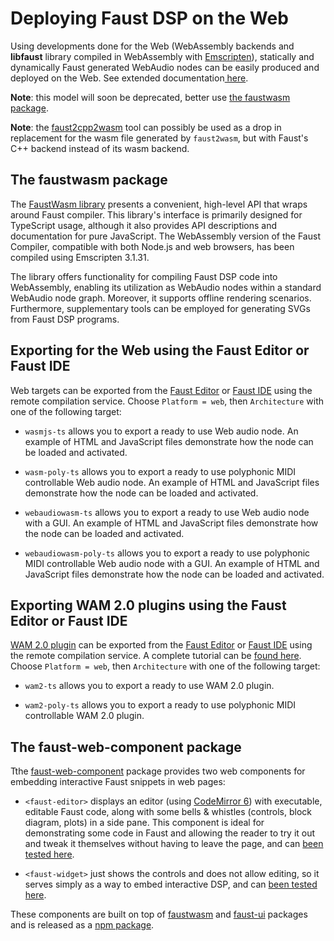 # Deploying Faust DSP on the Web

Using developments done for the Web (WebAssembly backends and **libfaust** library compiled in WebAssembly with [Emscripten](https://emscripten.org/)), statically and dynamically Faust generated WebAudio nodes can be easily produced and deployed on the Web. 
See extended documentation[ here](https://github.com/grame-cncm/faust/tree/master-dev/architecture/webaudio). 

**Note**: this model will soon be deprecated, better use [the faustwasm package](#the-faustwasm-package). 

**Note**: the [faust2cpp2wasm](https://github.com/nuchi/faust2cpp2wasm) tool can possibly be used as a drop in replacement for the wasm file generated by `faust2wasm`, but with Faust's C++ backend instead of its wasm backend.

## The faustwasm package

The [FaustWasm library](https://www.npmjs.com/package/@grame/faustwasm?activeTab=readme) presents a convenient, high-level API that wraps around Faust compiler. This library's interface is primarily designed for TypeScript usage, although it also provides API descriptions and documentation for pure JavaScript. The WebAssembly version of the Faust Compiler, compatible with both Node.js and web browsers, has been compiled using Emscripten 3.1.31.

The library offers functionality for compiling Faust DSP code into WebAssembly, enabling its utilization as WebAudio nodes within a standard WebAudio node graph. Moreover, it supports offline rendering scenarios. Furthermore, supplementary tools can be employed for generating SVGs from Faust DSP programs.

## Exporting for the Web using the Faust Editor or Faust IDE

Web targets can be exported from the [Faust Editor](https://fausteditor.grame.fr) or [Faust IDE](https://faustide.grame.fr) using the remote compilation service. Choose `Platform = web`, then `Architecture` with one of the following target:

- `wasmjs-ts` allows you to export a ready to use Web audio node. An example of HTML and JavaScript files demonstrate how the node can be loaded and activated.

- `wasm-poly-ts` allows you to export a ready to use polyphonic MIDI controllable Web audio node. An example of HTML and JavaScript files demonstrate how the node can be loaded and activated.

- `webaudiowasm-ts` allows you to export a ready to use Web audio node with a GUI. An example of HTML and JavaScript files demonstrate how the node can be loaded and activated.

- `webaudiowasm-poly-ts` allows you to export a ready to use polyphonic MIDI controllable Web audio node with a GUI. An example of HTML and JavaScript files demonstrate how the node can be loaded and activated.

## Exporting WAM 2.0 plugins using the Faust Editor or Faust IDE

[WAM 2.0 plugin](http://www.webaudiomodules.com/docs/intro/) can be exported from the [Faust Editor](https://fausteditor.grame.fr) or [Faust IDE](https://faustide.grame.fr) using the remote compilation service. A complete tutorial can be [found here](http://www.webaudiomodules.com/docs/usage/generate-with-faustide). Choose `Platform = web`, then `Architecture` with one of the following target:

- `wam2-ts` allows you to export a ready to use WAM 2.0 plugin.  

- `wam2-poly-ts` allows you to export a ready to use polyphonic MIDI controllable WAM 2.0 plugin. 

## The faust-web-component package

Tthe [faust-web-component](https://github.com/grame-cncm/faust-web-component) package provides two web components for embedding interactive Faust snippets in web pages:

- `<faust-editor>` displays an editor (using [CodeMirror 6](https://codemirror.net/)) with executable, editable Faust code, along with some bells & whistles (controls, block diagram, plots) in a side pane.
This component is ideal for demonstrating some code in Faust and allowing the reader to try it out and tweak it themselves without having to leave the page, and can [been tested here](https://codepen.io/St-phane-Letz/pen/YzdZZoK). 

- `<faust-widget>` just shows the controls and does not allow editing, so it serves simply as a way to embed interactive DSP, and can [been tested here](https://codepen.io/St-phane-Letz/pen/LYMWybP).

These components are built on top of [faustwasm](https://github.com/grame-cncm/faustwasm) and [faust-ui](https://github.com/Fr0stbyteR/faust-ui) packages and is released as a [npm package](https://www.npmjs.com/package/@grame/faust-web-component).

